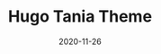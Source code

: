 ---
title: "Hugo Tania Theme"
date: 2020-11-26
description: Make a blog with hugo tania theme!
weight: 1
link: https://github.com/WingLim/hugo-tania
repo: https://github.com/WingLim/hugo-tania
icon: 📝
draft: true
---